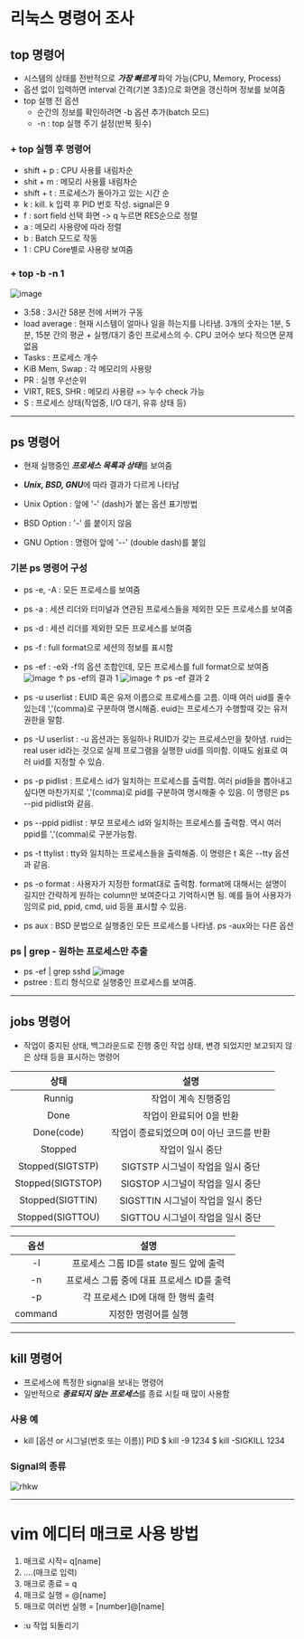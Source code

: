 # 리눅스 명령어 조사

## top 명령어
+ 시스템의 상태를 전반적으로 ***가장 빠르게*** 파악 가능(CPU, Memory, Process)
+ 옵션 없이 입력하면 interval 간격(기본 3초)으로 화면을 갱신하며 정보를 보여줌
+ top 실행 전 옵션
  - 순간의 정보를 확인하려면 -b 옵션 추가(batch 모드)
  - -n : top 실행 주기 설정(반복 횟수)

### + top 실행 후 명령어
  - shift + p : CPU 사용률 내림차순
  - shit + m : 메모리 사용률 내림차순
  - shift + t : 프로세스가 돌아가고 있는 시간 순
  - k : kill. k 입력 후 PID 번호 작성. signal은 9
  - f : sort field 선택 화면 -> q 누르면 RES순으로 정렬
  - a : 메모리 사용량에 따라 정렬
  - b : Batch 모드로 작동
  - 1 : CPU Core별로 사용량 보여줌
### + top -b -n 1
![image](https://user-images.githubusercontent.com/106803178/171900382-691d3753-5040-4d8f-abe7-8d5a8ccc85f6.png)

+ 3:58 : 3시간 58분 전에 서버가 구동
+ load average : 현재 시스템이 얼마나 일을 하는지를 나타냄. 3개의 숫자는 1분, 5분, 15분 간의 평균 + 실행/대기 중인 프로세스의 수. CPU 코어수 보다 적으면 문제 없음
+ Tasks : 프로세스 개수
+ KiB Mem, Swap : 각 메모리의 사용량
+ PR : 실행 우선순위
+ VIRT, RES, SHR : 메모리 사용량 => 누수 check 가능
+ S : 프로세스 상태(작업중, I/O 대기, 유휴 상태 등)

----------------------------

## ps 명령어
+ 현재 실행중인 ***프로세스 목록과 상태***를 보여줌
+ ***Unix, BSD, GNU***에 따라 결과가 다르게 나타남

+ Unix Option : 앞에 '-' (dash)가 붙는 옵션 표기방법 
+ BSD Option : '-' 를 붙이지 않음
+ GNU Option : 명령어 앞에 '--' (double dash)를 붙임

### 기본 ps 명령어 구성
+ ps -e, -A : 모든 프로세스를 보여줌 
+ ps -a : 세션 리더와 터미널과 연관된 프로세스들을 제외한 모든 프로세스를 보여줌
+ ps -d : 세션 리더를 제외한 모든 프로세스를 보여줌
+ ps -f : full format으로 세션의 정보를 표시함 
+ ps -ef : -e와 -f의 옵션 조합인데, 모든 프로세스를 full format으로 보여줌 
![image](https://user-images.githubusercontent.com/106803178/171902418-775aa211-ef7e-4b2f-8e14-5704551375fe.png)
↑ ps -ef의 결과 1
![image](https://user-images.githubusercontent.com/106803178/171902862-34eb6517-0695-491f-9f2c-33e16e0572a6.png)
↑ ps -ef 결과 2

+ ps -u userlist : EUID 혹은 유저 이름으로 프로세스를 고름. 이때 여러 uid를 줄수 있는데 ','(comma)로 구분하여 명시해줌. euid는 프로세스가 수행할때 갖는 유저 권한을 말함.
+ ps -U userlist : -u 옵션과는 동일하나 RUID가 갖는 프로세스만을 찾아냄. ruid는 real user id라는 것으로 실제 프로그램을 실행한 uid를 의미함. 이때도 쉼표로 여러 uid를 지정할 수 있슴.
+ ps -p pidlist : 프로세스 id가 일치하는 프로세스를 출력함. 여러 pid들을 뽑아내고 싶다면 마찬가지로 ','(comma)로 pid를 구분하여 명시해줄 수 있음. 이 명령은 ps --pid pidlist와 같음.
+ ps --ppid pidlist : 부모 프로세스 id와 일치하는 프로세스를 출력함. 역시 여러 ppid를 ','(comma)로 구분가능함.
+ ps -t ttylist : tty와 일치하는 프로세스들을 출력해줌. 이 명령은 t 혹은 --tty 옵션과 같음. 
+ ps -o format : 사용자가 지정한 format대로 출력함. format에 대해서는 설명이 길지만 간략하게 원하는 column만 보여준다고 기억하시면 됨. 예를 들어 사용자가 임의로 pid, ppid, cmd, uid 등을 표시할 수 있음.
+ ps aux : BSD 문법으로 실행중인 모든 프로세스를 나타냄. ps -aux와는 다른 옵션

### ps | grep - 원하는 프로세스만 추출
+ ps -ef | grep sshd
![image](https://user-images.githubusercontent.com/106803178/171904468-7c20c6da-e874-4abd-bb3b-62aea81e87ad.png)
+ pstree : 트리 형식으로 실행중인 프로세스를 보여줌.

--------------------

## jobs 명령어
+ 작업이 중지된 상태, 백그라운드로 진행 중인 작업 상태, 변경 되었지만 보고되지 않은 상태 등을 표시하는 명령어

|상태|설명|
|:--:|:--:|
|Runnig|작업이 계속 진행중임|
|Done|작업이 완료되어 0을 반환|
|Done(code)|작업이 종료되었으며 0이 아닌 코드를 반환|
|Stopped|작업이 일시 중단|
|Stopped(SIGTSTP)|SIGTSTP 시그널이 작업을 일시 중단|
|Stopped(SIGTSTOP)|SIGSTOP 시그널이 작업을 일시 중단|
|Stopped(SIGTTIN)|SIGSTTIN 시그널이 작업을 일시 중단|
|Stopped(SIGTTOU)|SIGTTOU 시그널이 작업을 일시 중단|





|옵션|설명|
|:--:|:--:|
|-l|프로세스 그룹 ID를 state 필드 앞에 출력|
|-n|프로세스 그룹 중에 대표 프로세스 ID를 출력|
|-p|각 프로세스 ID에 대해 한 행씩 출력|
|command|지정한 명령어를 실행|

------------------

## kill 명령어
+ 프로세스에 특정한 signal을 보내는 명령어
+ 일반적으로 ***종료되지 않는 프로세스***를 종료 시킬 때 많이 사용함

### 사용 예
+ kill [옵션 or 시그널(번호 또는 이름)] PID
$ kill -9 1234
$ kill -SIGKILL 1234

### Signal의 종류
![rhkw](https://user-images.githubusercontent.com/106803178/171917212-71ee0da2-3482-4c00-b40d-730e96310694.PNG)

-------------------------
# vim 에디터 매크로 사용 방법

1. 매크로 시작= q[name]
2. ....(매크로 입력)
3. 매크로 종료 = q
4. 매크로 실행 = @[name]
5. 매크로 여러번 실행 = [number]@[name] 

+ :u 작업 되돌리기
